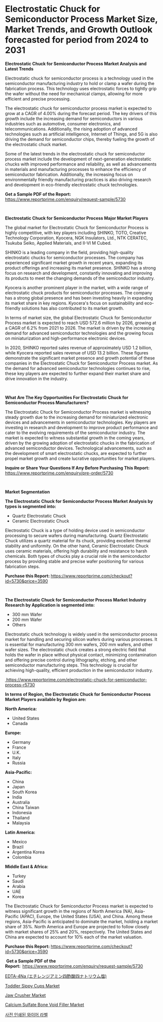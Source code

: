 <p><h1>Electrostatic Chuck for Semiconductor Process Market Size, Market Trends, and Growth Outlook forecasted for period from 2024 to 2031</h1></p><p><strong>Electrostatic Chuck for Semiconductor Process Market Analysis and Latest Trends</strong></p>
<p><p>Electrostatic chuck for semiconductor process is a technology used in the semiconductor manufacturing industry to hold or clamp a wafer during the fabrication process. This technology uses electrostatic forces to tightly grip the wafer without the need for mechanical clamps, allowing for more efficient and precise processing.</p><p>The electrostatic chuck for semiconductor process market is expected to grow at a CAGR of 4.00% during the forecast period. The key drivers of this growth include the increasing demand for semiconductors in various industries such as automotive, consumer electronics, and telecommunications. Additionally, the rising adoption of advanced technologies such as artificial intelligence, Internet of Things, and 5G is also driving the demand for semiconductor chips, thereby fueling the growth of the electrostatic chuck market.</p><p>Some of the latest trends in the electrostatic chuck for semiconductor process market include the development of next-generation electrostatic chucks with improved performance and reliability, as well as advancements in materials and manufacturing processes to enhance the efficiency of semiconductor fabrication. Additionally, the increasing focus on environmentally friendly manufacturing practices is also driving research and development in eco-friendly electrostatic chuck technologies.</p></p>
<p><strong>Get a Sample PDF of the Report:&nbsp;</strong> <a href="https://www.reportprime.com/enquiry/request-sample/5730">https://www.reportprime.com/enquiry/request-sample/5730</a></p>
<p>&nbsp;</p>
<p><strong>Electrostatic Chuck for Semiconductor Process Major Market Players</strong></p>
<p><p>The global market for Electrostatic Chuck for Semiconductor Process is highly competitive, with key players including SHINKO, TOTO, Creative Technology Corporation, Kyocera, NGK Insulators, Ltd., NTK CERATEC, Tsukuba Seiko, Applied Materials, and II-VI M Cubed.</p><p>SHINKO is a leading company in the field, providing high-quality electrostatic chucks for semiconductor processes. The company has experienced significant market growth in recent years, expanding its product offerings and increasing its market presence. SHINKO has a strong focus on research and development, constantly innovating and improving its products to meet the changing demands of the semiconductor industry.</p><p>Kyocera is another prominent player in the market, with a wide range of electrostatic chuck products for semiconductor processes. The company has a strong global presence and has been investing heavily in expanding its market share in key regions. Kyocera's focus on sustainability and eco-friendly solutions has also contributed to its market growth.</p><p>In terms of market size, the global Electrostatic Chuck for Semiconductor Process market is expected to reach USD 572.6 million by 2026, growing at a CAGR of 6.2% from 2021 to 2026. The market is driven by the increasing demand for advanced semiconductor technologies and the growing focus on miniaturization and high-performance electronic devices.</p><p>In 2020, SHINKO reported sales revenue of approximately USD 1.2 billion, while Kyocera reported sales revenue of USD 13.2 billion. These figures demonstrate the significant market presence and growth potential of these companies in the Electrostatic Chuck for Semiconductor Process market. As the demand for advanced semiconductor technologies continues to rise, these key players are expected to further expand their market share and drive innovation in the industry.</p></p>
<p>&nbsp;</p>
<p><strong>What Are The Key Opportunities For Electrostatic Chuck for Semiconductor Process Manufacturers?</strong></p>
<p><p>The Electrostatic Chuck for Semiconductor Process market is witnessing steady growth due to the increasing demand for miniaturized electronic devices and advancements in semiconductor technologies. Key players are investing in research and development to improve product performance and cater to the evolving requirements of the semiconductor industry. The market is expected to witness substantial growth in the coming years, driven by the growing adoption of electrostatic chucks in the fabrication of advanced semiconductor devices. Technological advancements, such as the development of smart electrostatic chucks, are expected to further propel market growth and create lucrative opportunities for market players.</p></p>
<p><strong>Inquire or Share Your Questions If Any Before Purchasing This Report:</strong> <a href="https://www.reportprime.com/enquiry/pre-order/5730">https://www.reportprime.com/enquiry/pre-order/5730</a></p>
<p>&nbsp;</p>
<p><strong>Market Segmentation</strong></p>
<p><strong>The Electrostatic Chuck for Semiconductor Process Market Analysis by types is segmented into:</strong></p>
<p><ul><li>Quartz Electrostatic Chuck</li><li>Ceramic Electrostatic Chuck</li></ul></p>
<p><p>Electrostatic Chuck is a type of holding device used in semiconductor processing to secure wafers during manufacturing. Quartz Electrostatic Chuck utilizes a quartz material for its chuck, providing excellent thermal stability and uniformity. On the other hand, Ceramic Electrostatic Chuck uses ceramic materials, offering high durability and resistance to harsh chemicals. Both types of chucks play a crucial role in the semiconductor process by providing stable and precise wafer positioning for various fabrication steps.</p></p>
<p><strong>Purchase this Report:&nbsp;</strong><a href="https://www.reportprime.com/checkout?id=5730&price=3590">https://www.reportprime.com/checkout?id=5730&price=3590</a></p>
<p>&nbsp;</p>
<p><strong>The Electrostatic Chuck for Semiconductor Process Market Industry Research by Application is segmented into:</strong></p>
<p><ul><li>300 mm Wafer</li><li>200 mm Wafer</li><li>Others</li></ul></p>
<p><p>Electrostatic chuck technology is widely used in the semiconductor process market for handling and securing silicon wafers during various processes. It is essential for manufacturing 300 mm wafers, 200 mm wafers, and other wafer sizes. The electrostatic chuck creates a strong electric field that holds the wafer in place without physical contact, minimizing contamination and offering precise control during lithography, etching, and other semiconductor manufacturing steps. This technology is crucial for achieving high-quality, efficient production in the semiconductor industry.</p></p>
<p><a href="https://www.reportprime.com/electrostatic-chuck-for-semiconductor-process-r5730">&nbsp;https://www.reportprime.com/electrostatic-chuck-for-semiconductor-process-r5730</a></p>
<p><strong>In terms of Region, the Electrostatic Chuck for Semiconductor Process Market Players available by Region are:</strong></p>
<p>
    <p> <strong> North America: </strong>
        <ul>
            <li>United States</li>
            <li>Canada</li>
        </ul>
        </p> 
    <p> <strong> Europe: </strong>
        <ul>
            <li>Germany</li>
            <li>France</li>
            <li>U.K.</li>
            <li>Italy</li>
            <li>Russia</li>
        </ul>
        </p> 
    <p> <strong> Asia-Pacific: </strong>
        <ul>
            <li>China</li>
            <li>Japan</li>
            <li>South Korea</li>
            <li>India</li>
            <li>Australia</li>
            <li>China Taiwan</li>
            <li>Indonesia</li>
            <li>Thailand</li>
            <li>Malaysia</li>
        </ul>
        </p> 
    <p> <strong> Latin America: </strong>
        <ul>
            <li>Mexico</li>
            <li>Brazil</li>
            <li>Argentina Korea</li>
            <li>Colombia</li>
        </ul>
        </p> 
    <p> <strong> Middle East & Africa: </strong>
        <ul>
            <li>Turkey</li>
            <li>Saudi</li>
            <li>Arabia</li>
            <li>UAE</li>
            <li>Korea</li>
        </ul>
    </p>
    </p>
<p><p>The Electrostatic Chuck for Semiconductor Process market is expected to witness significant growth in the regions of North America (NA), Asia-Pacific (APAC), Europe, the United States (USA), and China. Among these regions, Asia-Pacific is anticipated to dominate the market, holding a market share of 35%. North America and Europe are projected to follow closely with market shares of 25% and 20%, respectively. The United States and China are expected to account for 10% each of the market valuation.</p></p>
<p><strong>Purchase this Report: </strong><a href="https://www.reportprime.com/checkout?id=5730&price=3590">https://www.reportprime.com/checkout?id=5730&price=3590</a></p>
<p>&nbsp;<strong>Get a Sample PDF of the Report:&nbsp;&nbsp;</strong><a href="https://www.reportprime.com/enquiry/request-sample/5730">https://www.reportprime.com/enquiry/request-sample/5730</a></p>
<p><strong></strong></p>
<p><p><a href="https://github.com/zjkmgcs938405/Market-Research-Report-List-4/blob/main/519029184344.md">EDTA-4Na (エチレンジアミン四酢酸四ナトリウム塩)</a></p><p><a href="https://issuu.com/reportprime-2/docs/toddler-sippy-cups-market-size-2030_bade8b2360484f">Toddler Sippy Cups Market</a></p><p><a href="https://www.linkedin.com/pulse/global-jaw-crusher-market-size-expected-experience-cagr-mxabe?trackingId=t9zg1NxsTuK%2FdMu274H9uw%3D%3D">Jaw Crusher Market</a></p><p><a href="https://medium.com/@sam.gray5456/comprehensive-analysis-of-the-global-calcium-sulfate-bone-void-filler-market-growth-trends-e830153ef530">Calcium Sulfate Bone Void Filler Market</a></p><p><a href="https://github.com/KellyLyncyh543964/Market-Research-Report-List-3/blob/main/1668116104624.md">사전 인쇄된 와이어 라벨</a></p></p>